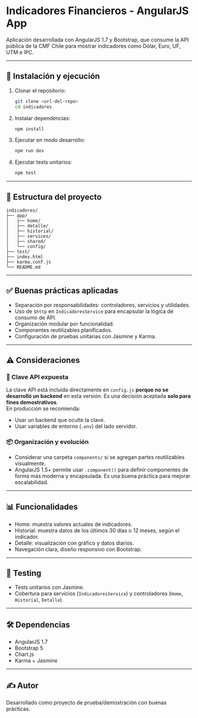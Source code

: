 # Indicadores Financieros - AngularJS App

Aplicación desarrollada con AngularJS 1.7 y Bootstrap, que consume la API pública de la CMF Chile para mostrar indicadores como Dólar, Euro, UF, UTM e IPC.

---

## 🚀 Instalación y ejecución

1. Clonar el repositorio:
   ```bash
   git clone <url-del-repo>
   cd indicadores
   ```

2. Instalar dependencias:
   ```bash
   npm install
   ```

3. Ejecutar en modo desarrollo:
   ```bash
   npm run dev
   ```

4. Ejecutar tests unitarios:
   ```bash
   npm test
   ```

---

## 📁 Estructura del proyecto

```
indicadores/
├── app/
│   ├── home/
│   ├── detalle/
│   ├── historial/
│   ├── services/
│   ├── shared/
│   └── config/
├── test/
├── index.html
├── karma.conf.js
└── README.md
```

---

## ✅ Buenas prácticas aplicadas

- Separación por responsabilidades: controladores, servicios y utilidades.
- Uso de `$http` en `IndicadoresService` para encapsular la lógica de consumo de API.
- Organización modular por funcionalidad.
- Componentes reutilizables planificados.
- Configuración de pruebas unitarias con Jasmine y Karma.

---

## ⚠️ Consideraciones

### 🔐 Clave API expuesta
La clave API está incluida directamente en `config.js` **porque no se desarrolló un backend** en esta versión. Es una decisión aceptada **solo para fines demostrativos**.  
En producción se recomienda:

- Usar un backend que oculte la clave.
- Usar variables de entorno (`.env`) del lado servidor.

### 📦 Organización y evolución

- Considerar una carpeta `components/` si se agregan partes reutilizables visualmente.
- AngularJS 1.5+ permite usar `.component()` para definir componentes de forma más moderna y encapsulada. Es una buena práctica para mejorar escalabilidad.

---

## 📊 Funcionalidades

- Home: muestra valores actuales de indicadores.
- Historial: muestra datos de los últimos 30 días o 12 meses, según el indicador.
- Detalle: visualización con gráfico y datos diarios.
- Navegación clara, diseño responsivo con Bootstrap.

---

## 🧪 Testing

- Tests unitarios con Jasmine.
- Cobertura para servicios (`IndicadoresService`) y controladores (`Home`, `Historial`, `Detalle`).

---

## 🛠 Dependencias

- AngularJS 1.7
- Bootstrap 5
- Chart.js
- Karma + Jasmine

---

## ✍ Autor

Desarrollado como proyecto de prueba/demostración con buenas prácticas.
